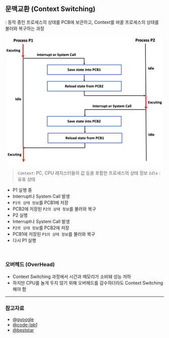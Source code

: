 ## 문맥교환 (Context Switching)

: 동작 중인 프로세스의 상태를 PCB에 보관하고, Context를 바꿀 프로세스의 상태를 불러와 복구하는 과정

<p align=center>
    <img src='../../resources/os/contextSwitching.png' width=600>
</p>

> `Context`: PC, CPU 레지스터들의 값 등을 포함한 프로세스의 상태 정보
> `Idle` : 유휴 상태

- P1 실행 중
- Interrupt나 System Call 발생
- `P1의 상태 정보`를 PCB1에 저장
- PCB2에 저장된 `P2의 상태 정보`를 불러와 복구
- P2 실행
- Interrupt나 System Call 발생
- `P2의 상태 정보`를 PCB2에 저장
- PCB1에 저장된 `P1의 상태 정보`를 불러와 복구
- 다시 P1 실행

<br>

### 오버헤드 (OverHead)

- Context Switching 과정에서 시간과 메모리가 소비돼 성능 저하
- 하지만 CPU를 놀게 두지 않기 위해 오버헤드를 감수하더라도 Context Switching 해야 함

---

### 참고자료

- [@gyoogle](https://github.com/gyoogle/tech-interview-for-developer/blob/master/Computer%20Science/Operating%20System/PCB%20%26%20Context%20Switcing.md)
- [@code-lab1](https://code-lab1.tistory.com/41)
- [@beststar](https://beststar-1.tistory.com/26)
